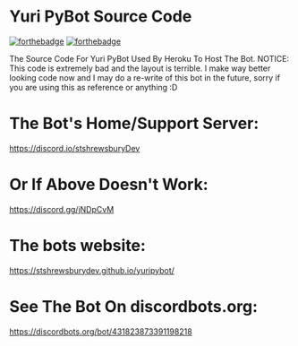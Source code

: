 # Yuri PyBot Source Code
[![forthebadge](https://forthebadge.com/images/badges/built-with-love.svg)](https://forthebadge.com)
[![forthebadge](https://forthebadge.com/images/badges/designed-in-ms-paint.svg)](https://forthebadge.com)

The Source Code For Yuri PyBot Used By Heroku To Host The Bot.
NOTICE: This code is extremely bad and the layout is terrible. I make way better looking code now and I may do a re-write of this bot in the future, sorry if you are using this as reference or anything :D

# The Bot's Home/Support Server:
https://discord.io/stshrewsburyDev

# Or If Above Doesn't Work:
https://discord.gg/jNDpCvM

# The bots website:
https://stshrewsburydev.github.io/yuripybot/

# See The Bot On discordbots.org:
https://discordbots.org/bot/431823873391198218
